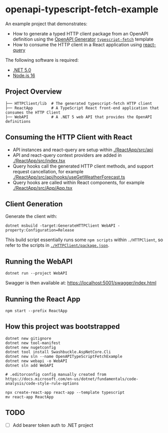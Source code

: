 # openapi-typescript-fetch-example

An example project that demonstrates:

- How to generate a typed HTTP client package from an OpenAPI definition using the [OpenAPI Generator](https://github.com/OpenAPITools/openapi-generator) [`typescript-fetch`](https://github.com/OpenAPITools/openapi-generator/blob/master/docs/generators/typescript-fetch.md) template
- How to consume the HTTP client in a React application using [react-query](https://github.com/tannerlinsley/react-query)

The following software is required:

- [.NET 5.0](https://dotnet.microsoft.com/download/dotnet/5.0)
- [Node.js 16](https://nodejs.org/)

## Project Overview

```console
├── HTTPClient/lib  # The generated typescript-fetch HTTP client
├── ReactApp        # A TypeScript React front-end application that consumes the HTTP Client
├── WebAPI          # A .NET 5 web API that provides the OpenAPI definitions
```

## Consuming the HTTP Client with React

- API instances and react-query are setup within [./ReactApp/src/api](./ReactApp/src/api)
- API and react-query context providers are added in [./ReactApp/src/index.tsx](./ReactApp/src/index.tsx)
- Query hooks call the generated HTTP client methods, and support request cancellation, for example [./ReactApp/src/api/hooks/useGetWeatherForecast.ts](./ReactApp/src/api/hooks/useGetWeatherForecast.ts) 
- Query hooks are called within React components, for example [./ReactApp/src/App/App.tsx](./ReactApp/src/App/App.tsx)

## Client Generation

Generate the client with:

```console
dotnet msbuild -target:GenerateHTTPClient WebAPI -property:Configuration=Release
```

This build script essentially runs some `npm scripts` within `./HTTPClient`, so refer to the scripts in [`./HTTPClient/package.json`](./HTTPClient/package.json).

## Running the WebAPI

```console
dotnet run --project WebAPI
```

Swagger is then available at: <https://localhost:5001/swagger/index.html>

## Running the React App

```console
npm start --prefix ReactApp
```

## How this project was bootstrapped

```console
dotnet new gitignore
dotnet new tool-manifest
dotnet new nugetconfig
dotnet tool install Swashbuckle.AspNetCore.Cli
dotnet new sln --name OpenAPITypeScriptFetchExample
dotnet new webapi -o WebAPI
dotnet sln add WebAPI

# .editorconfig config manually created from https://docs.microsoft.com/en-us/dotnet/fundamentals/code-analysis/code-style-rule-options

npx create-react-app react-app --template typescript
mv react-app ReactApp
```

## TODO

- [ ] Add bearer token auth to .NET project
